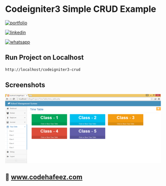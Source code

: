# Codeigniter3 Simple CRUD Example

[![portfolio](https://img.shields.io/badge/my_portfolio-000?style=for-the-badge&logo=ko-fi&logoColor=white)](https://www.codehafeez.com/)

[![linkedin](https://img.shields.io/badge/linkedin-0A66C2?style=for-the-badge&logo=linkedin&logoColor=white)](https://www.linkedin.com/in/codehafeez/)

[![whatsapp](https://img.shields.io/badge/whatsapp-GREEN?style=for-the-badge&logo=whatsapp&logoColor=white)](https://api.whatsapp.com/send?phone=923123349398)


## Run Project on Localhost

```bash
http://localhost/codeigniter3-crud
```    

## Screenshots
![](https://raw.githubusercontent.com/codehafeez/php-project_02-school-management-system/main/Screenshots/TimeTable.png)


## 🔗 www.codehafeez.com
